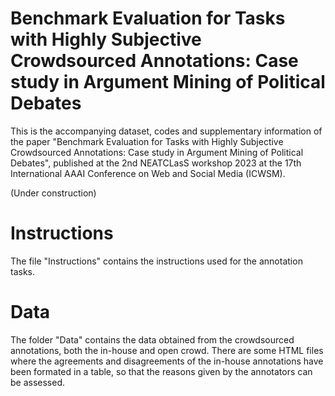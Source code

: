 # Benchmark Evaluation for Tasks with Highly Subjective Crowdsourced Annotations: Case study in Argument Mining of Political Debates

This is the accompanying dataset, codes and supplementary information of the paper "Benchmark Evaluation for Tasks with Highly Subjective Crowdsourced Annotations: Case study in Argument Mining of Political Debates", published at the 2nd NEATCLasS workshop 2023 at the 17th International AAAI Conference on Web and Social Media (ICWSM).




(Under construction)



# Instructions

The file "Instructions" contains the instructions used for the annotation tasks.

# Data

The folder "Data" contains the data obtained from the crowdsourced annotations, both the in-house and open crowd. There are some HTML files where the agreements and disagreements of the in-house annotations have been formated in a table, so that the reasons given by the annotators can be assessed.
